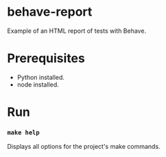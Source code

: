 # behave-report

Example of an HTML report of tests with Behave.

# Prerequisites

- Python installed.
- node installed.

# Run

### `make help`

Displays all options for the project's make commands.
